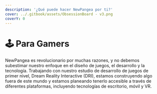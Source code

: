 ```yaml
---
description: '¿Qué puede hacer NewPangea por ti?'
cover: ../.gitbook/assets/ObsessionBoard - v3.png
coverY: 0
---
```


# 🕹 Para Gamers

NewPangea es revolucionario por muchas razones, y no debemos subestimar nuestro enfoque en el diseño de juegos, el desarrollo y la tecnología. Trabajando con nuestro estudio de desarrollo de juegos de primer nivel, Dream Reality Interactive (DRI), estamos construyendo algo fuera de este mundo y estamos planeando tenerlo accesible a través de diferentes plataformas, incluyendo tecnologías de escritorio, móvil y VR.&#x20;
